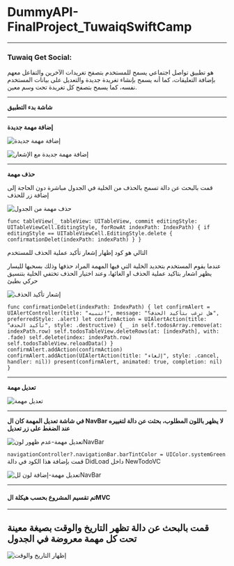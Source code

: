 # DummyAPI-FinalProject_TuwaiqSwiftCamp
---
### Tuwaiq Get Social:
هو تطبيق تواصل اجتماعي يسمح للمستخدم بتصفح تغريدات الآخرين والتفاعل معهم بإضافة التعليقات، كما أنه يسمح بإنشاء تغريدة جديدة والتعديل على بيانات المستخدم نفسه، كما يسمح بتصفح كل تغريدة تحت وسم معين.

---

**شاشة بدء التطبيق**


---
**إضافة مهمة جديدة**

![إضافة مهمة جديدة](https://user-images.githubusercontent.com/95555310/145277001-8ab8d02e-5555-4dd5-8b5e-ad24e349d47b.png)

![إضافة مهمة جديدة مع الإشعار](https://user-images.githubusercontent.com/95555310/145277025-a469c04d-4f45-4c77-9b03-fe59bc52cb53.png)

---

**حذف مهمة**

قمت بالبحث عن دالة تسمح بالحذف من الخلية في الجدول مباشرة دون الحاجة إلى إضافة زر للحذف 

![حذف مهمة من الجدول](https://user-images.githubusercontent.com/95555310/145270318-04994fca-b23f-4d79-a596-6a3c0af6cbf9.png)

`func tableView(_ tableView: UITableView, commit editingStyle: UITableViewCell.EditingStyle, forRowAt indexPath: IndexPath) { if editingStyle == UITableViewCell.EditingStyle.delete { confirmationDelet(indexPath: indexPath) } }`

التالي هو كود إظهار إشعار تأكيد عملية الحذف للمستخدم

عندما يقوم المستخدم بتحديد الخلية التي فيها المهمة المراد حذفها وذلك بسحبها لليسار يظهر اشعار بتاكيد عملية الحذف او الغائها، وعند اختيار الحذف تختفي الخلية بتنسيق حركي بطيئ

![إشعار تأكيد الحذف](https://user-images.githubusercontent.com/95555310/145277234-e7b02218-8b9b-4c6e-b3c8-b67d83c7b50b.png)

`func confirmationDelet(indexPath: IndexPath) { let confirmAlert = UIAlertController(title: "تنبيه!", message: "هل ترغب بتأكيد الحذف؟", preferredStyle: .alert) let confirmAction = UIAlertAction(title: "تأكيد الحذف", style: .destructive) { _ in self.todosArray.remove(at: indexPath.row) self.todosTableView.deleteRows(at: [indexPath], with: .fade) self.delete(index: indexPath.row) self.todosTableView.reloadData() } confirmAlert.addAction(confirmAction) confirmAlert.addAction(UIAlertAction(title: "إلغاء", style: .cancel, handler: nil)) present(confirmAlert, animated: true, completion: nil) }`

---

**تعديل مهمة**

![تعديل مهمة](https://user-images.githubusercontent.com/95555310/145277547-09d121f1-1d13-4340-9167-70df41aa939b.png)

---
**في شاشة تعديل المهمة كان ال NavBar لا يظهر باللون المطلوب، بحثت عن دالة لتغييره عند الضغط على زر تعديل**

![تعديل مهمة-عدم ظهور لونNavBar](https://user-images.githubusercontent.com/95555310/145274578-d0d56a3c-25b1-4d44-8745-16a86a4dbdbc.png)

`navigationController?.navigationBar.barTintColor = UIColor.systemGreen`
قمت بإضافة هذا الكود في دالة DidLoad داخل NewTodoVC

![تعديل مهمة-إضافة لون للNavBar](https://user-images.githubusercontent.com/95555310/145274819-e0b3817e-5788-437c-898f-0f13507ef065.png)

---

#### تم تقسيم المشروع بحسب هيكلة الMVC

---

##  قمت بالبحث عن دالة تظهر التاريخ والوقت بصيغة معينة تحت كل مهمة معروضة في الجدول

![إظهار التاريخ والوقت](https://user-images.githubusercontent.com/95555310/145314149-dd0fc144-aa83-4606-8165-b728e2c424d1.png)

